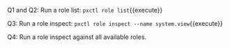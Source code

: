 Q1 and Q2: Run a role list:
`pxctl role list`{{execute}}


Q3: Run a role inspect: 
`pxctl role inspect --name system.view`{{execute}}  


Q4: Run a role inspect against all available roles.
  
